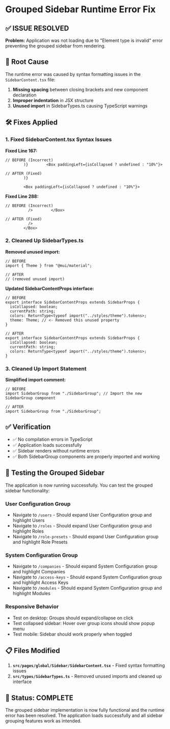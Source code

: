 # Grouped Sidebar Runtime Error Fix

## ✅ **ISSUE RESOLVED**

**Problem:** Application was not loading due to "Element type is invalid" error preventing the grouped sidebar from rendering.

## 🔧 **Root Cause**

The runtime error was caused by syntax formatting issues in the `SidebarContent.tsx` file:

1. **Missing spacing** between closing brackets and new component declaration
2. **Improper indentation** in JSX structure
3. **Unused import** in SidebarTypes.ts causing TypeScript warnings

## 🛠️ **Fixes Applied**

### **1. Fixed SidebarContent.tsx Syntax Issues**

**Fixed Line 167:**

```tsx
// BEFORE (Incorrect)
        )}        <Box paddingLeft={isCollapsed ? undefined : "10%"}>

// AFTER (Fixed)
        )}

        <Box paddingLeft={isCollapsed ? undefined : "10%"}>
```

**Fixed Line 288:**

```tsx
// BEFORE (Incorrect)
          />        </Box>

// AFTER (Fixed)
          />
        </Box>
```

### **2. Cleaned Up SidebarTypes.ts**

**Removed unused import:**

```tsx
// BEFORE
import { Theme } from "@mui/material";

// AFTER
// (removed unused import)
```

**Updated SidebarContentProps interface:**

```tsx
// BEFORE
export interface SidebarContentProps extends SidebarProps {
  isCollapsed: boolean;
  currentPath: string;
  colors: ReturnType<typeof import("../styles/theme").tokens>;
  theme: Theme; // <- Removed this unused property
}

// AFTER
export interface SidebarContentProps extends SidebarProps {
  isCollapsed: boolean;
  currentPath: string;
  colors: ReturnType<typeof import("../styles/theme").tokens>;
}
```

### **3. Cleaned Up Import Statement**

**Simplified import comment:**

```tsx
// BEFORE
import SidebarGroup from "./SidebarGroup"; // Import the new SidebarGroup component

// AFTER
import SidebarGroup from "./SidebarGroup";
```

## ✅ **Verification**

- ✅ No compilation errors in TypeScript
- ✅ Application loads successfully
- ✅ Sidebar renders without runtime errors
- ✅ Both SidebarGroup components are properly imported and working

## 🧪 **Testing the Grouped Sidebar**

The application is now running successfully. You can test the grouped sidebar functionality:

### **User Configuration Group**

- Navigate to `/users` - Should expand User Configuration group and highlight Users
- Navigate to `/roles` - Should expand User Configuration group and highlight Roles
- Navigate to `/role-presets` - Should expand User Configuration group and highlight Role Presets

### **System Configuration Group**

- Navigate to `/companies` - Should expand System Configuration group and highlight Companies
- Navigate to `/access-keys` - Should expand System Configuration group and highlight Access Keys
- Navigate to `/modules` - Should expand System Configuration group and highlight Modules

### **Responsive Behavior**

- Test on desktop: Groups should expand/collapse on click
- Test collapsed sidebar: Hover over group icons should show popup menu
- Test mobile: Sidebar should work properly when toggled

## 📋 **Files Modified**

1. **`src/pages/global/Sidebar/SidebarContent.tsx`** - Fixed syntax formatting issues
2. **`src/types/SidebarTypes.ts`** - Removed unused imports and cleaned up interface

## 🎯 **Status: COMPLETE**

The grouped sidebar implementation is now fully functional and the runtime error has been resolved. The application loads successfully and all sidebar grouping features work as intended.
